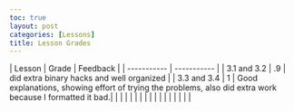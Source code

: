 ```yaml
---
toc: true
layout: post
categories: [Lessons]
title: Lesson Grades
---
```



| Lesson | Grade | Feedback |
| ----------- | ----------- |
| 3.1 and 3.2 | .9 | did extra binary hacks and well organized |
| 3.3 and 3.4 | 1 | Good explanations, showing effort of trying the problems, also did extra work because I formatted it bad.|
|  |  |  |
|  |  |  |
|  |  |  |
|  |  |  |